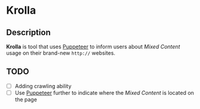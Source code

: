 # Krolla

## Description

**Krolla** is tool that uses [Puppeteer](https://github.com/GoogleChrome/puppeteer) to inform users about *Mixed Content* usage on their brand-new `http://` websites.

## TODO

- [ ] Adding crawling ability
- [ ] Use [Puppeteer](https://github.com/GoogleChrome/puppeteer) further to indicate where the *Mixed Content* is located on the page